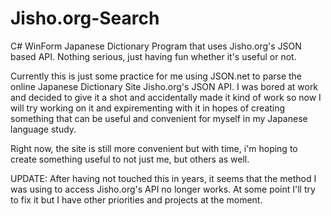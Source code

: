 # Jisho.org-Search
C# WinForm Japanese Dictionary Program that uses Jisho.org's JSON based API. Nothing serious, just having fun whether it's useful or not.

Currently this is just some practice for me using JSON.net to parse the online Japanese Dictionary Site Jisho.org's JSON API.
I was bored at work and decided to give it a shot and accidentally made it kind of work so now I will try working on it and expirementing
with it in hopes of creating something that can be useful and convenient for myself in my Japanese language study.

Right now, the site is still more convenient but with time, i'm hoping to create something useful to not just me, but others as well.


UPDATE:
After having not touched this in years, it seems that the method I was using to access Jisho.org's API no longer works.
At some point I'll try to fix it but I have other priorities and projects at the moment.
